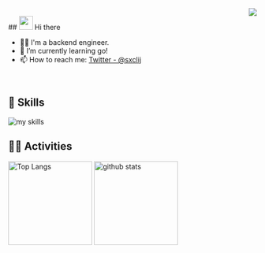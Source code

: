 <div align="right">
  <img src="https://komarev.com/ghpvc/?username=sxclij" />
</div>
## <img src="https://media.giphy.com/media/hvRJCLFzcasrR4ia7z/giphy.gif" width="28"> Hi there

- 🧑‍💻 I'm a backend engineer.
- 🌱 I’m currently learning go!
- 📫 How to reach me: [Twitter - @sxclij](https://twitter.com/sxclij)
<br>


## 🌱 Skills
<img alt="my skills" src="https://skillicons.dev/icons?theme=dark&perline=7&i=c,cpp,js,python,arch,docker,bots,discordjs,linux" />
<br>


## 🏃‍♀️ Activities
<div align="left"> 
  <img alt="Top Langs" height="170px" src="https://github-readme-stats.vercel.app/api?username=sxclij&theme=vue-dark&layout=compact" />
  <img alt="github stats" height="170px" src="https://github-readme-stats.vercel.app/api/top-langs/?username=sxclij&theme=vue-dark&layout=compact" />
</div>